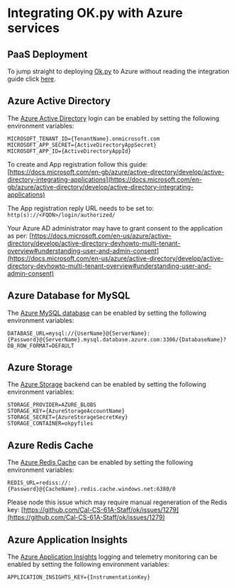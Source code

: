 # Integrating OK.py with Azure services

## PaaS Deployment

To jump straight to deploying [Ok.py](http://www.okpy.org) to Azure without reading the integration guide click
[here](./paas/README.md).

## Azure Active Directory

The [Azure Active Directory](https://azure.microsoft.com/en-gb/services/active-directory/) login can be enabled by
setting the following environment variables:

```
MICROSOFT_TENANT_ID={TenantName}.onmicrosoft.com
MICROSOFT_APP_SECRET={ActiveDirectoryAppSecret}
MICROSOFT_APP_ID={ActiveDirectoryAppId}
```

To create and App registration follow this guide: [https://docs.microsoft.com/en-gb/azure/active-directory/develop/active-directory-integrating-applications](https://docs.microsoft.com/en-gb/azure/active-directory/develop/active-directory-integrating-applications)

The App registration reply URL needs to be set to: ```http(s)://<FQDN>/login/authorized/```

Your Azure AD administrator may have to grant consent to the application as per: [https://docs.microsoft.com/en-us/azure/active-directory/develop/active-directory-devhowto-multi-tenant-overview#understanding-user-and-admin-consent](https://docs.microsoft.com/en-us/azure/active-directory/develop/active-directory-devhowto-multi-tenant-overview#understanding-user-and-admin-consent)

## Azure Database for MySQL

The [Azure MySQL database](https://azure.microsoft.com/en-us/services/mysql/) can be enabled by setting the following
environment variables:

```
DATABASE_URL=mysql://{UserName}@{ServerName}:{Password}@{ServerName}.mysql.database.azure.com:3306/{DatabaseName}?
DB_ROW_FORMAT=DEFAULT
```

## Azure Storage

The [Azure Storage](https://azure.microsoft.com/en-gb/services/storage/blobs/) backend can be enabled by setting the
following environment variables:

```
STORAGE_PROVIDER=AZURE_BLOBS
STORAGE_KEY={AzureStorageAccountName}
STORAGE_SECRET={AzureStorageSecretKey}
STORAGE_CONTAINER=okpyfiles
```

## Azure Redis Cache

The [Azure Redis Cache](https://azure.microsoft.com/en-gb/services/cache/) can be enabled by setting the following
environment variables:

```
REDIS_URL=rediss://:{Password}@{CacheName}.redis.cache.windows.net:6380/0
```

Please node this issue which may require manual regeneration of the Redis key: [https://github.com/Cal-CS-61A-Staff/ok/issues/1279](https://github.com/Cal-CS-61A-Staff/ok/issues/1279)

## Azure Application Insights

The [Azure Application Insights](https://azure.microsoft.com/en-gb/services/application-insights/) logging and telemetry
monitoring can be enabled by setting the following environment variables:

```
APPLICATION_INSIGHTS_KEY={InstrumentationKey}
```
